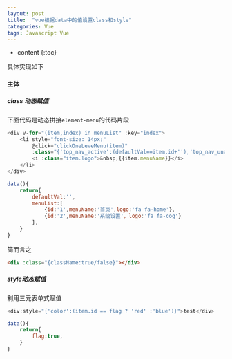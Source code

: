 ```yaml
---
layout: post
title:  "vue根据data中的值设置class和style"
categories: Vue
tags: Javascript Vue
---
```


* content
{:toc}

具体实现如下
				



#### 主体

##### class 动态赋值			

下面代码是动态拼接`element-menu`的代码片段		

```js
<div v-for="(item,index) in menuList" :key="index">
    <li style="font-size: 14px;" 
        @click="clickOneLeveMenu(item)" 
        :class="{'top_nav_active':(defaultVal==item.id+''),'top_nav_unactive':(defaultVal!= item.id+'')}">
        <i :class="item.logo">&nbsp;{{item.menuName}}</i>
    </li>
</div>

data(){
    return{
        defaultVal:'',
        menuList:[
            {id:'1',menuName:'首页',logo:'fa fa-home'},
            {id:'2',menuName:'系统设置'，logo:'fa fa-cog'}
        ],
    }
}
```

简而言之				


```html
<div :class="{className:true/false}"></div>
```
		
##### style动态赋值			

利用三元表单式赋值			

```js
<div:style="{'color':(item.id == flag ? 'red' :'blue')}">test</div>

data(){
    return{
        flag:true,
    }
}
```



